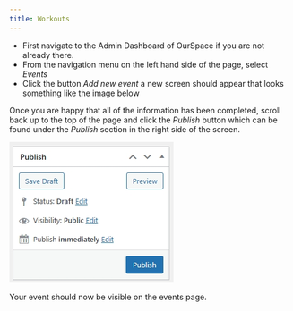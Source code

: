 ```yaml
---
title: Workouts
---
```


* First navigate to the Admin Dashboard of OurSpace if you are not already there.
* From the navigation menu on the left hand side of the page, select _Events_
* Click the button _Add new event_ a new screen should appear that looks something like the image below

Once you are happy that all of the information has been completed, scroll back up to the top of the page and click the _Publish_ button which can be found under the _Publish_ section in the right side of the screen.

![alt text](../../images/os-new-topic-publish.jpeg)

Your event should now be visible on the events page.